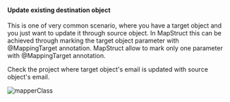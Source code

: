 #### Update existing destination object 

This is one of very common scenario, where you have a target object and you just want to update it through source object.
In MapStruct this can be achieved through marking the target object parameter with @MappingTarget annotation.
MapStruct allow to mark only one parameter with @MappingTarget annotation.

Check the project where target object's email is updated with source object's email.

![mapperClass](https://github.com/pawan-lnmiit/mapstruct/blob/master/examples/updateDestinationMapping/updateExistingObject.png)
